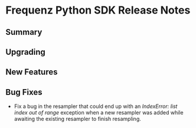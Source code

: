 # Frequenz Python SDK Release Notes

## Summary

<!-- Here goes a general summary of what this release is about -->

## Upgrading

<!-- Here goes notes on how to upgrade from previous versions, including deprecations and what they should be replaced with -->

## New Features

<!-- Here goes the main new features and examples or instructions on how to use them -->

## Bug Fixes

- Fix a bug in the resampler that could end up with an *IndexError: list index out of range* exception when a new resampler was added while awaiting the existing resampler to finish resampling.
